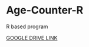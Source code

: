 # Age-Counter-R
R based program

<a href="https://drive.google.com/open?id=1SMcD1r064toRk-Y118GQeExgbiFtpBQM" target="_blank"> GOOGLE DRIVE LINK </a> 

